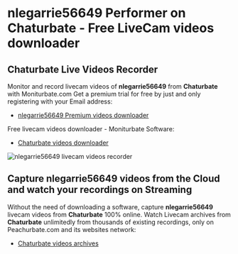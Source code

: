 # nlegarrie56649 Performer on Chaturbate - Free LiveCam videos downloader

## Chaturbate Live Videos Recorder

Monitor and record livecam videos of **nlegarrie56649** from **Chaturbate** with Moniturbate.com
Get a premium trial for free by just and only registering with your Email address:
* [nlegarrie56649 Premium videos downloader](https://moniturbate.com/request-demo-licence-key.html)

Free livecam videos downloader - Moniturbate Software:
* [Chaturbate videos downloader](https://moniturbate.com/moniturbate-download-software.html)

![nlegarrie56649 livecam videos recorder](https://peachurnet.com/templates/moniturbate-software.png)


## Capture nlegarrie56649 videos from the Cloud and watch your recordings on Streaming

Without the need of downloading a software, capture **nlegarrie56649** livecam videos from **Chaturbate** 100% online.
Watch Livecam archives from **Chaturbate** unlimitedly from thousands of existing recordings, only on Peachurbate.com and its websites network:
* [Chaturbate videos archives](https://peachurnet.com/)